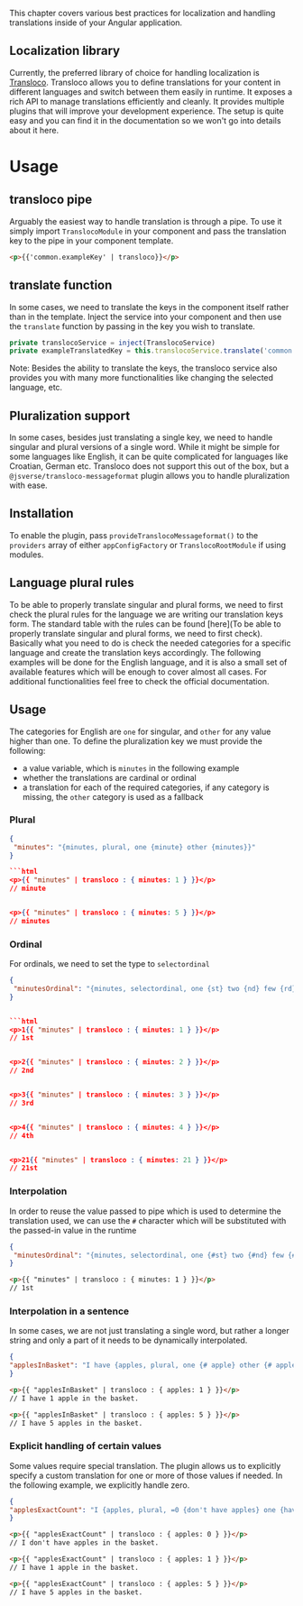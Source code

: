 This chapter covers various best practices for localization and handling translations inside of your Angular application.

## Localization library
Currently, the preferred library of choice for handling localization is [Transloco](https://jsverse.github.io/transloco/).
Transloco allows you to define translations for your content in different languages and switch between them easily in runtime. It exposes a rich API to manage translations efficiently and cleanly. It provides multiple plugins that will improve your development experience. The setup is quite easy and you can find it in the documentation so we won't go into details about it here.


# Usage

## transloco pipe
Arguably the easiest way to handle translation is through a pipe. To use it simply import `TranslocoModule` in your component and pass the translation key to the pipe in your component template.


```html
<p>{{'common.exampleKey' | transloco}}</p>
```


## translate function
In some cases, we need to translate the keys in the component itself rather than in the template. Inject the service into your component and then use the `translate` function by passing in the key you wish to translate.

```ts
private translocoService = inject(TranslocoService)
private exampleTranslatedKey = this.translocoService.translate('common.exampleKey')
```

Note: Besides the ability to translate the keys, the transloco service also provides you with many more functionalities like changing the selected language, etc.

## Pluralization support
In some cases, besides just translating a single key, we need to handle singular and plural versions of a single word. While it might be simple for some languages like English, it can be quite complicated for languages like Croatian, German etc. Transloco does not support this out of the box, but a `@jsverse/transloco-messageformat` plugin allows you to handle pluralization with ease.

## Installation
To enable the plugin, pass `provideTranslocoMessageformat()` to the `providers` array of either `appConfigFactory` or `TranslocoRootModule` if using modules.

## Language plural rules

To be able to properly translate singular and plural forms, we need to first check the plural rules for the language we are writing our translation keys form. The standard table with the rules can be found [here](To be able to properly translate singular and plural forms, we need to first check). Basically what you need to do is check the needed categories for a specific language and create the translation keys accordingly. The following examples will be done for the English language, and it is also a small set of available features which will be enough to cover almost all cases. For additional functionalities feel free to check the official documentation.

## Usage
The categories for English are `one` for singular, and `other` for any value higher than one.
To define the pluralization key we must provide the following:

* a value variable, which is `minutes` in the following example
* whether the translations are cardinal or ordinal
* a translation for each of the required categories, if any category is missing, the `other` category is used as a fallback


### Plural
```json
{
 "minutes": "{minutes, plural, one {minute} other {minutes}}"
}

```html
<p>{{ "minutes" | transloco : { minutes: 1 } }}</p>
// minute


<p>{{ "minutes" | transloco : { minutes: 5 } }}</p>
// minutes
```

### Ordinal
For ordinals, we need to set the type to `selectordinal`


```json
{
 "minutesOrdinal": "{minutes, selectordinal, one {st} two {nd} few {rd} other {th}}",
}


```html
<p>1{{ "minutes" | transloco : { minutes: 1 } }}</p>
// 1st


<p>2{{ "minutes" | transloco : { minutes: 2 } }}</p>
// 2nd


<p>3{{ "minutes" | transloco : { minutes: 3 } }}</p>
// 3rd


<p>4{{ "minutes" | transloco : { minutes: 4 } }}</p>
// 4th


<p>21{{ "minutes" | transloco : { minutes: 21 } }}</p>
// 21st


```
### Interpolation
In order to reuse the value passed to pipe which is used to determine the translation used, we can use the `#` character which will be substituted with the passed-in value in the runtime

```json
{
 "minutesOrdinal": "{minutes, selectordinal, one {#st} two {#nd} few {#rd} other {#th}}",
}
```

```html
<p>{{ "minutes" | transloco : { minutes: 1 } }}</p>
// 1st
```

### Interpolation in a sentence
In some cases, we are not just translating a single word, but rather a longer string and only a part of it needs to be dynamically interpolated.

```json
{
"applesInBasket": "I have {apples, plural, one {# apple} other {# apples}} in the basket.",
}
```

```html
<p>{{ "applesInBasket" | transloco : { apples: 1 } }}</p>
// I have 1 apple in the basket.

<p>{{ "applesInBasket" | transloco : { apples: 5 } }}</p>
// I have 5 apples in the basket.
```

### Explicit handling of certain values
Some values require special translation. The plugin allows us to explicitly specify a custom translation for one or more of those values if needed. In the following example, we explicitly handle zero.

```json
{
"applesExactCount": "I {apples, plural, =0 {don't have apples} one {have # apple} other {have # apples}} in the basket.",
}
```

```html
<p>{{ "applesExactCount" | transloco : { apples: 0 } }}</p>
// I don't have apples in the basket.

<p>{{ "applesExactCount" | transloco : { apples: 1 } }}</p>
// I have 1 apple in the basket.

<p>{{ "applesExactCount" | transloco : { apples: 5 } }}</p>
// I have 5 apples in the basket.
```
